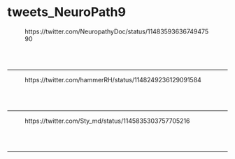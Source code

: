 # tweets_NeuroPath9


<figure class="wp-block-embed-twitter wp-block-embed is-type-rich">
<div class="wp-block-embed__wrapper">
https://twitter.com/NeuropathyDoc/status/1148359363674947590</div></figure>
<br>
<br>
<hr>

<figure class="wp-block-embed-twitter wp-block-embed is-type-rich">
<div class="wp-block-embed__wrapper">
https://twitter.com/hammerRH/status/1148249236129091584</div></figure>
<br>
<br>
<hr>

<figure class="wp-block-embed-twitter wp-block-embed is-type-rich">
<div class="wp-block-embed__wrapper">
https://twitter.com/Sty_md/status/1145835303757705216</div></figure>
<br>
<br>
<hr>
